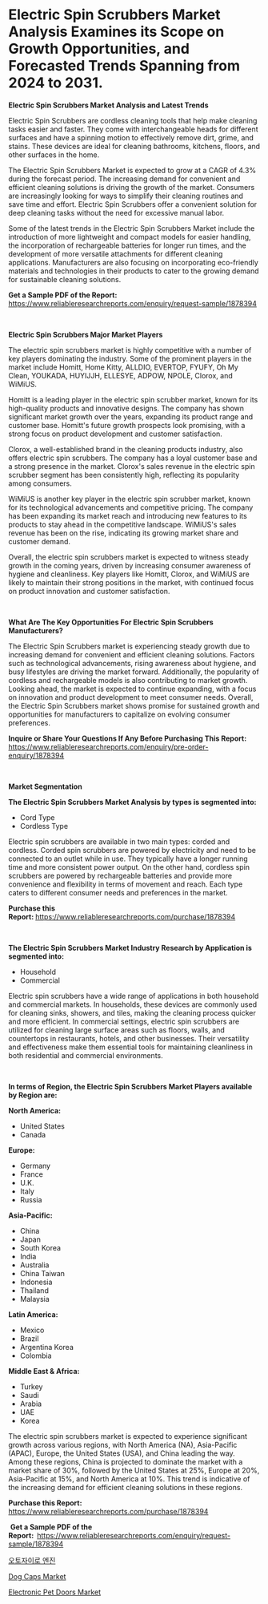 <p><h1>Electric Spin Scrubbers Market Analysis Examines its Scope on Growth Opportunities, and Forecasted Trends Spanning from 2024 to 2031.</h1></p><p><strong>Electric Spin Scrubbers Market Analysis and Latest Trends</strong></p>
<p><p>Electric Spin Scrubbers are cordless cleaning tools that help make cleaning tasks easier and faster. They come with interchangeable heads for different surfaces and have a spinning motion to effectively remove dirt, grime, and stains. These devices are ideal for cleaning bathrooms, kitchens, floors, and other surfaces in the home.</p><p>The Electric Spin Scrubbers Market is expected to grow at a CAGR of 4.3% during the forecast period. The increasing demand for convenient and efficient cleaning solutions is driving the growth of the market. Consumers are increasingly looking for ways to simplify their cleaning routines and save time and effort. Electric Spin Scrubbers offer a convenient solution for deep cleaning tasks without the need for excessive manual labor.</p><p>Some of the latest trends in the Electric Spin Scrubbers Market include the introduction of more lightweight and compact models for easier handling, the incorporation of rechargeable batteries for longer run times, and the development of more versatile attachments for different cleaning applications. Manufacturers are also focusing on incorporating eco-friendly materials and technologies in their products to cater to the growing demand for sustainable cleaning solutions.</p></p>
<p><strong>Get a Sample PDF of the Report:&nbsp;</strong> <a href="https://www.reliableresearchreports.com/enquiry/request-sample/1878394">https://www.reliableresearchreports.com/enquiry/request-sample/1878394</a></p>
<p>&nbsp;</p>
<p><strong>Electric Spin Scrubbers Major Market Players</strong></p>
<p><p>The electric spin scrubbers market is highly competitive with a number of key players dominating the industry. Some of the prominent players in the market include Homitt, Home Kitty, ALLDIO, EVERTOP, FYUFY, Oh My Clean, YOUKADA, HUYIJJH, ELLESYE, ADPOW, NPOLE, Clorox, and WiMiUS.</p><p>Homitt is a leading player in the electric spin scrubber market, known for its high-quality products and innovative designs. The company has shown significant market growth over the years, expanding its product range and customer base. Homitt's future growth prospects look promising, with a strong focus on product development and customer satisfaction.</p><p>Clorox, a well-established brand in the cleaning products industry, also offers electric spin scrubbers. The company has a loyal customer base and a strong presence in the market. Clorox's sales revenue in the electric spin scrubber segment has been consistently high, reflecting its popularity among consumers.</p><p>WiMiUS is another key player in the electric spin scrubber market, known for its technological advancements and competitive pricing. The company has been expanding its market reach and introducing new features to its products to stay ahead in the competitive landscape. WiMiUS's sales revenue has been on the rise, indicating its growing market share and customer demand.</p><p>Overall, the electric spin scrubbers market is expected to witness steady growth in the coming years, driven by increasing consumer awareness of hygiene and cleanliness. Key players like Homitt, Clorox, and WiMiUS are likely to maintain their strong positions in the market, with continued focus on product innovation and customer satisfaction.</p></p>
<p>&nbsp;</p>
<p><strong>What Are The Key Opportunities For Electric Spin Scrubbers Manufacturers?</strong></p>
<p><p>The Electric Spin Scrubbers market is experiencing steady growth due to increasing demand for convenient and efficient cleaning solutions. Factors such as technological advancements, rising awareness about hygiene, and busy lifestyles are driving the market forward. Additionally, the popularity of cordless and rechargeable models is also contributing to market growth. Looking ahead, the market is expected to continue expanding, with a focus on innovation and product development to meet consumer needs. Overall, the Electric Spin Scrubbers market shows promise for sustained growth and opportunities for manufacturers to capitalize on evolving consumer preferences.</p></p>
<p><strong>Inquire or Share Your Questions If Any Before Purchasing This Report:</strong> <a href="https://www.reliableresearchreports.com/enquiry/pre-order-enquiry/1878394">https://www.reliableresearchreports.com/enquiry/pre-order-enquiry/1878394</a></p>
<p>&nbsp;</p>
<p><strong>Market Segmentation</strong></p>
<p><strong>The Electric Spin Scrubbers Market Analysis by types is segmented into:</strong></p>
<p><ul><li>Cord Type</li><li>Cordless Type</li></ul></p>
<p><p>Electric spin scrubbers are available in two main types: corded and cordless. Corded spin scrubbers are powered by electricity and need to be connected to an outlet while in use. They typically have a longer running time and more consistent power output. On the other hand, cordless spin scrubbers are powered by rechargeable batteries and provide more convenience and flexibility in terms of movement and reach. Each type caters to different consumer needs and preferences in the market.</p></p>
<p><strong>Purchase this Report:&nbsp;</strong><a href="https://www.reliableresearchreports.com/purchase/1878394">https://www.reliableresearchreports.com/purchase/1878394</a></p>
<p>&nbsp;</p>
<p><strong>The Electric Spin Scrubbers Market Industry Research by Application is segmented into:</strong></p>
<p><ul><li>Household</li><li>Commercial</li></ul></p>
<p><p>Electric spin scrubbers have a wide range of applications in both household and commercial markets. In households, these devices are commonly used for cleaning sinks, showers, and tiles, making the cleaning process quicker and more efficient. In commercial settings, electric spin scrubbers are utilized for cleaning large surface areas such as floors, walls, and countertops in restaurants, hotels, and other businesses. Their versatility and effectiveness make them essential tools for maintaining cleanliness in both residential and commercial environments.</p></p>
<p>&nbsp;</p>
<p><strong>In terms of Region, the Electric Spin Scrubbers Market Players available by Region are:</strong></p>
<p>
    <p> <strong> North America: </strong>
        <ul>
            <li>United States</li>
            <li>Canada</li>
        </ul>
        </p> 
    <p> <strong> Europe: </strong>
        <ul>
            <li>Germany</li>
            <li>France</li>
            <li>U.K.</li>
            <li>Italy</li>
            <li>Russia</li>
        </ul>
        </p> 
    <p> <strong> Asia-Pacific: </strong>
        <ul>
            <li>China</li>
            <li>Japan</li>
            <li>South Korea</li>
            <li>India</li>
            <li>Australia</li>
            <li>China Taiwan</li>
            <li>Indonesia</li>
            <li>Thailand</li>
            <li>Malaysia</li>
        </ul>
        </p> 
    <p> <strong> Latin America: </strong>
        <ul>
            <li>Mexico</li>
            <li>Brazil</li>
            <li>Argentina Korea</li>
            <li>Colombia</li>
        </ul>
        </p> 
    <p> <strong> Middle East & Africa: </strong>
        <ul>
            <li>Turkey</li>
            <li>Saudi</li>
            <li>Arabia</li>
            <li>UAE</li>
            <li>Korea</li>
        </ul>
    </p>
    </p>
<p><p>The electric spin scrubbers market is expected to experience significant growth across various regions, with North America (NA), Asia-Pacific (APAC), Europe, the United States (USA), and China leading the way. Among these regions, China is projected to dominate the market with a market share of 30%, followed by the United States at 25%, Europe at 20%, Asia-Pacific at 15%, and North America at 10%. This trend is indicative of the increasing demand for efficient cleaning solutions in these regions.</p></p>
<p><strong>Purchase this Report: </strong><a href="https://www.reliableresearchreports.com/purchase/1878394">https://www.reliableresearchreports.com/purchase/1878394</a></p>
<p>&nbsp;<strong>Get a Sample PDF of the Report:&nbsp;&nbsp;</strong><a href="https://www.reliableresearchreports.com/enquiry/request-sample/1878394">https://www.reliableresearchreports.com/enquiry/request-sample/1878394</a></p>
<p><strong></strong></p>
<p><p><a href="https://medium.com/@munchkin678568/%EC%9E%90%EC%9C%A0%EC%B2%B4%EC%A0%81%EB%B9%84%ED%96%89%EA%B8%B0-%EC%97%94%EC%A7%84-%EC%8B%9C%EC%9E%A5-%EC%A0%90%EC%9C%A0%EC%9C%A8-%EB%B3%80%ED%99%94-%EB%B0%8F-%EC%8B%9C%EC%9E%A5-%EC%84%B1%EC%9E%A5-%EB%8F%99%ED%96%A5-2024-2031-8eda0e08421c">오토자이로 엔진</a></p><p><a href="https://github.com/dimitrishawkinswaynenp91rgz/Market-Research-Report-List-1/blob/main/dog-caps-market.md">Dog Caps Market</a></p><p><a href="https://github.com/changoleonlaverguenzanoexiste/Market-Research-Report-List-2/blob/main/electronic-pet-doors-market.md">Electronic Pet Doors Market</a></p></p>